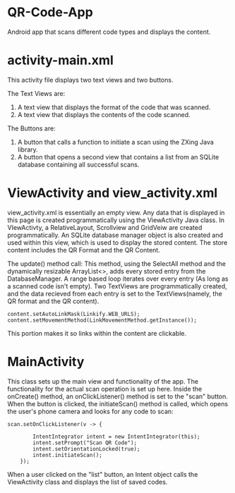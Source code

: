 # QR-Code-App
Android app that scans different code types and displays the content.

# activity-main.xml

This activity file displays two text views and two buttons.

The Text Views are:
1. A text view that displays the format of the code that was scanned.
2. A text view that displays the contents of the code scanned.

The Buttons are:
1. A button that calls a function to initiate a scan using the ZXing Java library.
2. A button that opens a second view that contains a list from an SQLite database containing all successful scans.

# ViewActivity and view_activity.xml
view_activity.xml is essentially an empty view. Any data that is displayed in this page is created programmatically using the ViewActivity Java class.
In VIewActivty, a RelativeLayout, Scrollview and GridVeiw are created programmatically. An SQLite database manager object is also created and used
within this view, which is used to display the stored content. The store content includes the QR Format and the QR Content.

The update() method call:
This method, using the SelectAll method and the dynamically resizable ArrayList<>, adds every stored entry from the DatabaseManager.
A range based loop iterates over every entry (As long as a scanned code isn't empty). Two TextViews are programmatically created,
and the data recieved from each entry is set to the TextViews(namely, the QR format and the QR content).

    content.setAutoLinkMask(Linkify.WEB_URLS);
    content.setMovementMethod(LinkMovementMethod.getInstance());

This portion makes it so links within the content are clickable.
# MainActivity
This class sets up the main view and functionality of the app. The functionality for the actual scan operation is set up here. Inside the onCreate() method, an onClickListener() method
is set to the "scan" button. When the button is clicked, the initiateScan() method is called, which opens the user's phone camera and looks for any code to scan:

    scan.setOnClickListener(v -> {

            IntentIntegrator intent = new IntentIntegrator(this);
            intent.setPrompt("Scan QR Code"); 
            intent.setOrientationLocked(true);
            intent.initiateScan();
        });

When a user clicked on the "list" button, an Intent object calls the ViewActivity class and displays the list of saved codes.
